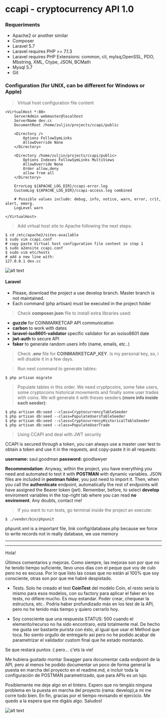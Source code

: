 # ccapi - cryptocurrency API 1.0

### Requeriments

- Apache2 or another similar
- Composer
- Laravel 5.7
- Laravel requires PHP >= 7.1.3
- Laravel requires PHP Extensions: common, cli, mylsq,OpenSSL, PDO, Mbstring, XML, Ctype, JSON, BCMath
- Mysql 5.7
- Git

### Configuration (for UNIX, can be different for Windows or Apple)

> Virtual host configuration file content

```
<VirtualHost *:80>        
    ServerAdmin webmaster@localhost
    ServerName dev.cc
    DocumentRoot /home/zuljin/projects/ccapi/public
        
    <Directory />
        Options FollowSymLinks
        AllowOverride None
    </Directory>
        
    <Directory /home/zuljin/projects/ccapi/public>
        Options Indexes FollowSymLinks MultiViews
        AllowOverride None
        Order allow,deny
        allow from all
    </Directory>

    ErrorLog ${APACHE_LOG_DIR}/ccapi-error.log
    CustomLog ${APACHE_LOG_DIR}/ccapi-access.log combined

    # Possible values include: debug, info, notice, warn, error, crit, alert, emerg.
    LogLevel warn
        
</VirtualHost>
```
> Add virtual host site to Apache following the next steps:

```
$ cd /etc/apache2/sites-available 
$ sudo vim ccapi.conf 
# copy paste Virtual host configuration file content in step 1
$ sudo a2ensite ccapi.conf 
$ sudo vim etc/hosts
# add a new line with: 
127.0.0.1 dev.cc
```
![alt text](https://media1.giphy.com/labs/images/laravel-wrapper.gif "Logo Title Text 1")

#### Laravel

- Please, download the project a use develop branch. Master branch is not maintained.
- Each command (php artisan) must be executed in the project folder

> Check <b>composer.json</b> file to install extra libraries used:

- <b>guzzle</b> for COINMARKETCAP API communication
- <b>carbon</b> to work with dates
- <b>laravel-iso8601-validator</b> specific validator for an isoiso8601 date
- <b>jwt-auth</b> to secure API
- <b>faker</b> to generate random users info (name, emails, etc..)

> Check <b>.env</b> file for <b>COINMARKETCAP_KEY</b>. Is my personal key, so, i will disable it in a few days.


> Run next command to generate tables:

```
$ php artisan migrate
```

> Populate tables in this order. We need cryptpcoins, some fake users, some cryptocoins historical movements and finally some user trades with coins. We will generate it with theses seeders <b>(more info inside each seeder)</b>:

```
$ php artisan db:seed --class=CryptocurrencyTableSeeder
$ php artisan db:seed --class=PopulateUsersTableSeeder          
$ php artisan db:seed --class=CryptocurrencyHistoricalTableSeeder
$ php artisan db:seed --class=PopulateUserTrade
```

> Using CCAPI and deal with JWT security

CCAPI is secured through a token, you can always use a master user test to obtain a token and use it in the requests, and copy-paste it in all requests:

<b>username:</b> saul.goodman
<b>password:</b> goodlawyer

<b>Recommendation</b>: Anyway, within the project, you have everything you need and automated to test it with <b>POSTMAN</b> with dynamic variables. JSON files are included in <b>postman folder</b>, you just need to import it. Then, when you call the <b>authenticate</b> endpoint, automatically the rest of endpoints will have assigned the Bearer token (jwt). Remember, before, to select <b>develop</b> enviroment variables in the top-right tab where you can read <b>no enviroment</b>. Any doubts, contact me!

> If you want to run tests, go terminal inside the project an execute:

```
$ ./vendor/bin/phpunit
```

phpunit.xml is a important file, link config/database.php because we force to write records not in really database, we use memory

-------------------
-------------------
Hola! 

Últimos comentarios y mejoras. Como siempre, las mejoras son por que no he tenido tiempo suficiente, llevo unos días con el peque que voy de culo pero no es excusa. Por lo que listo las cosas que no están al 100% que soy consciente, otras son por que me habré despistado.

- Tests. Solo he creado el test <b>CoinTest</b> del modelo Coin, el resto sería lo mismo para esos modelos, con su factory para aplicar el faker en los tests, no difiere mucho. Es muy estandar. Poder crear, chequear la estructura, etc.. Podría haber profundizado más en los test de la API, pero no he tenido más tiempo y quiero cerrarlo hoy.

- Soy consciente que una respuesta STATUS: 500 cuando el elemento/recurso no ha sido encontraro, está totalmente mal. De hecho me gusta ser bastante purista con ésto, al igual que usar el Method que toca. No siento orgullo de entregarlo así pero no he podido acabar de parametrizar el validador custom final que he estado montando.

Se que restará puntos :( pero... c'ets la vie!

Me hubiera gustado montar Swagger para documentar cada endpoint de la API, pero al menos he podido documentar un poco de forma general la puesta en marcha del proyecto en el readme.md, e incluir toda la configuración de POSTMAN parametrizado, que para APIs es un lujo. 

Posiblemente me deje algo en el tintero. Espero que no tengáis ninguna problema en la puesta en marcha del proyecto (rama: develop),a mi me corre todo bien. En fin, gracias por el tiempo revisando el ejercicio. Me quedo a la espera que me digáis algo. Saludos!




![alt text][logo]

[logo]: https://giphy.com/static/img/labs.gif "Logo Title Text 2"